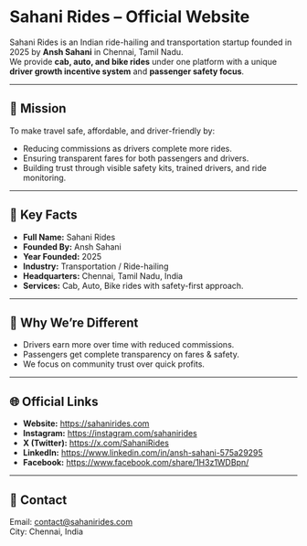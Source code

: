 # Sahani Rides – Official Website

Sahani Rides is an Indian ride-hailing and transportation startup founded in 2025 by **Ansh Sahani** in Chennai, Tamil Nadu.  
We provide **cab, auto, and bike rides** under one platform with a unique **driver growth incentive system** and **passenger safety focus**.

---

## 🚀 Mission
To make travel safe, affordable, and driver-friendly by:
- Reducing commissions as drivers complete more rides.
- Ensuring transparent fares for both passengers and drivers.
- Building trust through visible safety kits, trained drivers, and ride monitoring.

---

## 📌 Key Facts
- **Full Name:** Sahani Rides  
- **Founded By:** Ansh Sahani  
- **Year Founded:** 2025  
- **Industry:** Transportation / Ride-hailing  
- **Headquarters:** Chennai, Tamil Nadu, India  
- **Services:** Cab, Auto, Bike rides with safety-first approach.  

---

## 🌟 Why We’re Different
- Drivers earn more over time with reduced commissions.
- Passengers get complete transparency on fares & safety.
- We focus on community trust over quick profits.

---

## 🌐 Official Links
- **Website:** https://sahanirides.com  
- **Instagram:** https://instagram.com/sahanirides  
- **X (Twitter):** https://x.com/SahaniRides  
- **LinkedIn:** https://www.linkedin.com/in/ansh-sahani-575a29295  
- **Facebook:** https://www.facebook.com/share/1H3z1WDBpn/

---

## 📩 Contact
Email: contact@sahanirides.com  
City: Chennai, India
